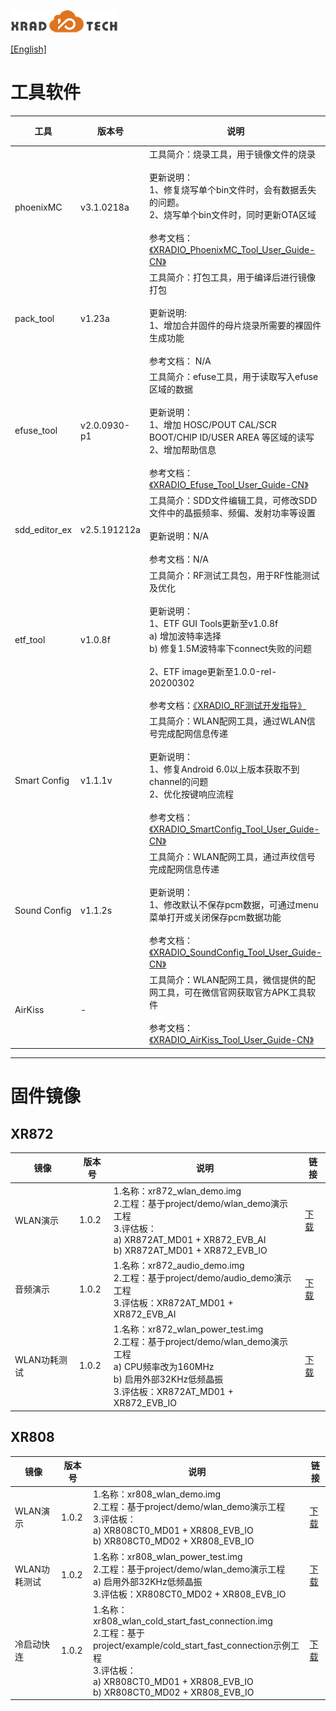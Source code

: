 
![](../../images/XRADIOTECHLOGO.png)

[[English]](index-en.md)

# 工具软件

| 工具 | 版本号 | 说明 | 链接 |
| ---- | ---- | ---- | ---- |
|phoenixMC|v3.1.0218a|工具简介：烧录工具，用于镜像文件的烧录<br><br>更新说明：<br>1、修复烧写单个bin文件时，会有数据丢失的问题。<br>2、烧写单个bin文件时，同时更新OTA区域<br><br>参考文档：[《XRADIO_PhoenixMC_Tool_User_Guide-CN》](../../download/4.SDK/document/XRADIO_PhoenixMC_Tool_User_Guide-CN.pdf)|[zip](../../download/4.SDK/tools/xradio_phoenixMC_v3.1.0218a.zip)|
|pack_tool|v1.23a|工具简介：打包工具，用于编译后进行镜像打包<br><br>更新说明:<br>1、增加合并固件的母片烧录所需要的裸固件生成功能<br><br>参考文档： N/A|[zip](../../download/4.SDK/tools/xradio_pack_tool_v1.23a.zip)|
|efuse_tool|v2.0.0930-p1|工具简介：efuse工具，用于读取写入efuse区域的数据<br><br>更新说明：<br>1、增加 HOSC/POUT CAL/SCR BOOT/CHIP ID/USER AREA 等区域的读写<br>2、增加帮助信息<br><br>参考文档：[《XRADIO_Efuse_Tool_User_Guide-CN》](../../download/4.SDK/document/XRADIO_Efuse_Tool_User_Guide-CN.pdf)|[zip](../../download/5.生产测试/xradio_efuse_tool_v2.0.0930-p1.zip)|
|sdd_editor_ex|v2.5.191212a|工具简介：SDD文件编辑工具，可修改SDD文件中的晶振频率、频偏、发射功率等设置<br><br>更新说明：N/A <br><br>参考文档：N/A|[zip](../../download/4.SDK/tools/xradio_sdd_editor_ex_v2.5.191212a.zip)|
|etf_tool|v1.0.8f|工具简介：RF测试工具包，用于RF性能测试及优化<br><br>更新说明：<br>1、ETF GUI Tools更新至v1.0.8f<br>a) 增加波特率选择<br>b) 修复1.5M波特率下connect失败的问题<br><br>2、ETF image更新至1.0.0-rel-20200302<br><br>参考文档：[《XRADIO_RF测试开发指导》](../../download/2.产品指导/XRADIO_RF测试开发指导_V1.0.pdf)|[zip](../../download/2.产品指导/xradio_etf_tool_v1.0.8f.zip)|
|Smart Config|v1.1.1v|工具简介：WLAN配网工具，通过WLAN信号完成配网信息传递<br><br>更新说明：<br>1、修复Android 6.0以上版本获取不到channel的问题<br>2、优化按键响应流程<br><br>参考文档：[《XRADIO_SmartConfig_Tool_User_Guide-CN》](../../download/4.SDK/document/XRADIO_SmartConfig_Tool_User_Guide-CN.pdf)|[zip](../../download/4.SDK/tools/xradio_smart_config_tool_v1.1.1v.zip)|
|Sound Config|v1.1.2s|工具简介：WLAN配网工具，通过声纹信号完成配网信息传递<br><br>更新说明：<br>1、修改默认不保存pcm数据，可通过menu菜单打开或关闭保存pcm数据功能<br><br>参考文档：[《XRADIO_SoundConfig_Tool_User_Guide-CN》](../../download/4.SDK/document/XRADIO_SoundConfig_Tool_User_Guide-CN.pdf)|[zip](../../download/4.SDK/tools/xradio_sound_config_tool_v1.1.2s.zip)|
|AirKiss|-|工具简介：WLAN配网工具，微信提供的配网工具，可在微信官网获取官方APK工具软件<br><br>参考文档：[《XRADIO_AirKiss_Tool_User_Guide-CN》](../../download/4.SDK/document/XRADIO_AirKiss_Tool_User_Guide-CN.pdf)|-|

----

# 固件镜像

## XR872

| 镜像 |版本号|说明 |链接|
| ---- | ---- | ---- | ---- |
| WLAN演示 |1.0.2|1.名称：xr872_wlan_demo.img<br>2.工程：基于project/demo/wlan_demo演示工程<br>3.评估板：<br>a) XR872AT_MD01 + XR872_EVB_AI<br>b) XR872AT_MD01 + XR872_EVB_IO| [下载](../../download/4.SDK/tools/xr872_wlan_demo_v1.0.2.img)|
| 音频演示 |1.0.2|1.名称：xr872_audio_demo.img<br>2.工程：基于project/demo/audio_demo演示工程<br>3.评估板：XR872AT_MD01 + XR872_EVB_AI| [下载](../../download/4.SDK/tools/xr872_audio_demo_v1.0.2.img)|
| WLAN功耗测试 |1.0.2|1.名称：xr872_wlan_power_test.img<br>2.工程：基于project/demo/wlan_demo演示工程<br>a) CPU频率改为160MHz<br>b) 启用外部32KHz低频晶振<br>3.评估板：XR872AT_MD01 + XR872_EVB_IO| [下载](../../download/4.SDK/tools/xr872_wlan_power_test_v1.0.2.img)|

## XR808

| 镜像 |版本号|说明 |链接|
| ---- | ---- | ---- | ---- |
| WLAN演示 |1.0.2|1.名称：xr808_wlan_demo.img<br>2.工程：基于project/demo/wlan_demo演示工程<br>3.评估板：<br>a) XR808CT0_MD01 + XR808_EVB_IO<br>b) XR808CT0_MD02 + XR808_EVB_IO| [下载](../../download/4.SDK/tools/xr808_wlan_demo_v1.0.2.img)|
| WLAN功耗测试 |1.0.2|1.名称：xr808_wlan_power_test.img<br>2.工程：基于project/demo/wlan_demo演示工程<br>a) 启用外部32KHz低频晶振<br>3.评估板：XR808CT0_MD02 + XR808_EVB_IO| [下载](../../download/4.SDK/tools/xr808_wlan_power_test_v1.0.2.img)|
| 冷启动快连 |1.0.2|1.名称：xr808_wlan_cold_start_fast_connection.img<br>2.工程：基于project/example/cold_start_fast_connection示例工程<br>3.评估板：<br>a) XR808CT0_MD01 + XR808_EVB_IO<br>b) XR808CT0_MD02 + XR808_EVB_IO| [下载](../../download/4.SDK/tools/xr808_wlan_cold_start_fast_connection_v1.0.2.img)|
